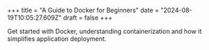 +++
title = "A Guide to Docker for Beginners"
date = "2024-08-19T10:05:27.609Z"
draft = false
+++

  Get started with Docker, understanding containerization and how it simplifies application deployment.
        